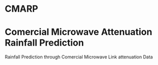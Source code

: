 # CMARP
  # Comercial Microwave Attenuation Rainfall Prediction
Rainfall Prediction through Comercial Microwave Link attenuation Data
